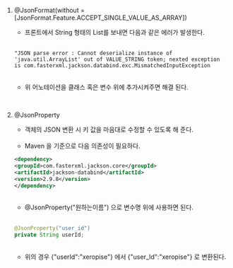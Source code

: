 1. @JsonFormat(without = [JsonFormat.Feature.ACCEPT_SINGLE_VALUE_AS_ARRAY])

    - 프론트에서 String 형태의 List를 보내면 다음과 같은 에러가 발생한다.

    <br>
    
    ```
    "JSON parse error : Cannot deserialize instance of 'java.util.ArrayList' out of VALUE_STRING token; nexted exception is com.fasterxml.jackson.databind.exc.MismatchedInputException
    ```
  
    <br>
    
    - 위 어노테이션을 클래스 혹은 변수 위에 추가시켜주면 해결 된다.

<br>

2. @JsonProperty

    - 객체의 JSON 변환 시 키 값을 마음대로 수정할 수 있도록 해 준다.

    <br>
    
    - Maven 을 기준으로 다음 의존성이 필요하다. 

    ```XML
    <dependency>
    <groupId>com.fasterxml.jackson.core</groupId>
    <artifactId>jackson-databind</artifactId>
    <version>2.9.8</version>
    </dependency>
    ```

    <br>
    
    - @JsonProperty("원하는이름") 으로 변수명 위에 사용하면 된다.
    
    <br>
    
    ```java
    @JsonProperty("user_id")
    private String userId;
    ```
    
    <br>
    
    - 위의 경우 {"userId":"xeropise"} 에서 {"user_Id":"xeropise"} 로 변환된다.
